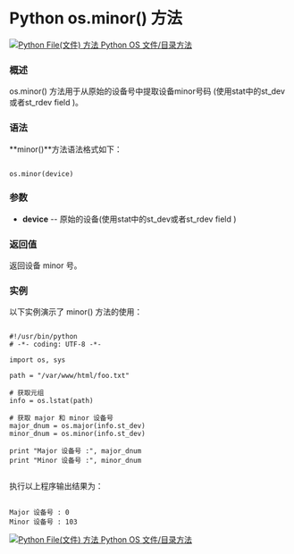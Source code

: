 Python os.minor() 方法
====================

 [![Python File(文件) 方法](../images/up.gif)
 Python OS 文件/目录方法](os-file-methods.html)


  ### 概述

 os.minor() 方法用于从原始的设备号中提取设备minor号码 (使用stat中的st\_dev或者st\_rdev field )。

 ### 语法

 **minor()**方法语法格式如下：

 
```

os.minor(device)

```

 ### 参数

  * **device** -- 原始的设备(使用stat中的st\_dev或者st\_rdev field )


  ### 返回值

 返回设备 minor 号。

 ### 实例

 以下实例演示了 minor() 方法的使用：

 
```

#!/usr/bin/python
# -*- coding: UTF-8 -*-

import os, sys

path = "/var/www/html/foo.txt"

# 获取元组
info = os.lstat(path)

# 获取 major 和 minor 设备号
major_dnum = os.major(info.st_dev)
minor_dnum = os.minor(info.st_dev)

print "Major 设备号 :", major_dnum
print "Minor 设备号 :", minor_dnum


```

 执行以上程序输出结果为：

 
```

Major 设备号 : 0
Minor 设备号 : 103

```

 [![Python File(文件) 方法](../images/up.gif)
 Python OS 文件/目录方法](os-file-methods.html)